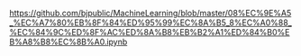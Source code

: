 https://github.com/bjpublic/MachineLearning/blob/master/08%EC%9E%A5_%EC%A7%80%EB%8F%84%ED%95%99%EC%8A%B5_8%EC%A0%88_%EC%84%9C%ED%8F%AC%ED%8A%B8%EB%B2%A1%ED%84%B0%EB%A8%B8%EC%8B%A0.ipynb
